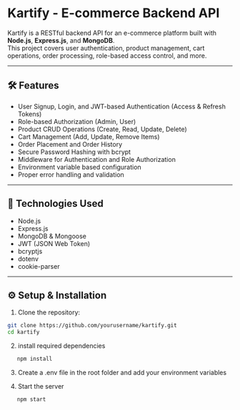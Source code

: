 # Kartify - E-commerce Backend API

Kartify is a RESTful backend API for an e-commerce platform built with **Node.js**, **Express.js**, and **MongoDB**.  
This project covers user authentication, product management, cart operations, order processing, role-based access control, and more.

---

## 🛠 Features

- User Signup, Login, and JWT-based Authentication (Access & Refresh Tokens)
- Role-based Authorization (Admin, User)
- Product CRUD Operations (Create, Read, Update, Delete)
- Cart Management (Add, Update, Remove Items)
- Order Placement and Order History
- Secure Password Hashing with bcrypt
- Middleware for Authentication and Role Authorization
- Environment variable based configuration
- Proper error handling and validation

---

## 🧰 Technologies Used

- Node.js
- Express.js
- MongoDB & Mongoose
- JWT (JSON Web Token)
- bcryptjs
- dotenv
- cookie-parser

---
## ⚙️ Setup & Installation

1. Clone the repository:

```bash
git clone https://github.com/yourusername/kartify.git
cd kartify
```

2. install required dependencies
```bash
   npm install
```

3. Create a .env file in the root folder and add your environment variables

4. Start the server
```bash
   npm start
```


   
